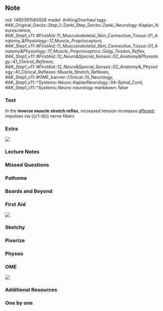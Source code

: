 ## Note
nid: 1480391580026
model: AnKingOverhaul
tags: #AK_Original_Decks::Step_1::Zanki_Step_Decks::Zanki_Neurology::Kaplan_Neuroscience, #AK_Step1_v11::#FirstAid::11_Musculoskeletal_Skin_Connective_Tissue::01_Anatomy_&_Physiology::17_Muscle_Proprioceptors, #AK_Step1_v11::#FirstAid::11_Musculoskeletal_Skin_Connective_Tissue::01_Anatomy_&_Physiology::17_Muscle_Proprioceptors::Golgi_Tendon_Reflex, #AK_Step1_v11::#FirstAid::12_Neuro_&_Special_Senses::02_Anatomy_&_Physiology::41_Clinical_Reflexes, #AK_Step1_v11::#FirstAid::12_Neuro_&_Special_Senses::02_Anatomy_&_Physiology::41_Clinical_Reflexes::Muscle_Stretch_Reflexes, #AK_Step1_v11::#OME_banner::Clinical::10_Neurology, #AK_Step1_v11::^Systems::Neuro::KaplanNeurology::04-Spinal_Cord, #AK_Step1_v11::^Systems::Neuro::neurology
markdown: false

### Text
<div>
  <div>
    In the <b>inverse muscle stretch reflex</b>, increased tension
    increases <u>afferent</u> impulses via {{c1::Ib}} nerve fibers
  </div>
</div>

### Extra
<img src="paste-5424543695418.jpg">

### Lecture Notes


### Missed Questions


### Pathoma


### Boards and Beyond


### First Aid
<img src="tmpEVA7Fx.png">

### Sketchy


### Pixorize


### Physeo


### OME
<div class="ome-widget">
  <a href=
  "https://onlinemeded.org/spa/neurology?ref=anki"><img src="_OME_AnkiFlashcards_Topic_1.png"></a>
</div>

### Additional Resources


### One by one

